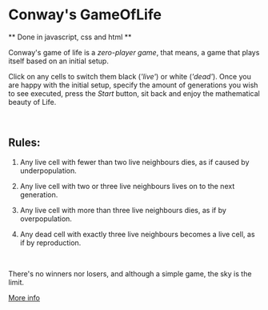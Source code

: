 # Conway's GameOfLife
** Done in javascript, css and html **

Conway's game of life is a *zero-player game*, that means, a game that plays itself based on an initial setup.

Click on any cells to switch them black (*'live'*) or white (*'dead'*). Once you are happy with the initial setup, specify the amount of generations you wish to see executed, press the *Start* button, sit back and enjoy the mathematical beauty of Life.

<br>

## Rules:

1. Any live cell with fewer than two live neighbours dies, as if caused by underpopulation.

2. Any live cell with two or three live neighbours lives on to the next generation.

3. Any live cell with more than three live neighbours dies, as if by overpopulation.

4. Any dead cell with exactly three live neighbours becomes a live cell, as if by reproduction.

<br>

There's no winners nor losers, and although a simple game, the sky is the limit.

[More info](https://en.wikipedia.org/wiki/Conway%27s_Game_of_Life)